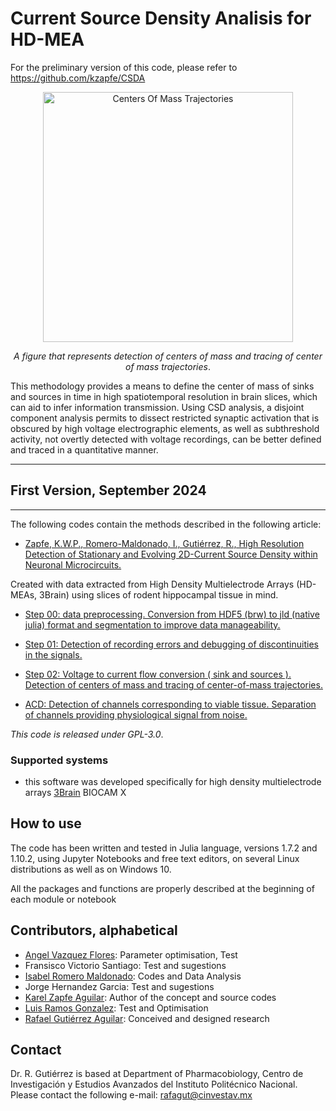 # Current Source Density Analisis for HD-MEA

For the preliminary version of this code, please refer to https://github.com/kzapfe/CSDA

<div align="center">
<figure>
    <img src="https://github.com/LBitn/Hippocampus-HDMEA-CSDA/blob/main/CentersOfMassTrajectories.gif" width="400" height="400" alt="Centers Of Mass Trajectories">
</figure>
<p align="center"><i>A figure that represents detection of centers of mass and tracing of center of mass trajectories</i>.</p>
</div>


This methodology provides a means to define the center of mass of sinks and sources in time in high spatiotemporal resolution in brain slices, which can aid to infer information transmission.
Using CSD analysis, a disjoint component analysis permits to dissect restricted synaptic activation that is obscured by high voltage electrographic elements, as well as subthreshold activity, not overtly detected with voltage recordings, can be better defined and traced in a quantitative manner.

---
## First Version, September 2024
---

The following codes contain the methods described in the following article:

- [Zapfe, K.W.P., Romero-Maldonado, I., Gutiérrez, R., High Resolution Detection of Stationary and Evolving 2D-Current Source Density within Neuronal Microcircuits.]()

Created with data extracted from High Density Multielectrode Arrays (HD-MEAs, 3Brain) using slices of rodent hippocampal tissue in mind.

- [Step 00: data preprocessing. Conversion from HDF5 (brw) to jld (native julia) format and segmentation to improve data manageability.](docs/STEP00_v1.jl)

- [Step 01: Detection of recording errors and debugging of discontinuities in the signals.](docs/STEP01_v1.jl)

- [Step 02: Voltage to current flow conversion ( sink and sources ). Detection of centers of mass and tracing of center-of-mass trajectories.](docs/STEP02_v1.jl) 

- [ACD: Detection of channels corresponding to viable tissue. Separation of channels providing physiological signal from noise.](docs/ACD.jl)


_This code is released under GPL-3.0_.

### Supported systems <a name="systems"></a>

- this software was developed specifically for high density multielectrode arrays [3Brain](http://3brain.com/) BIOCAM X

## How to use <a name="quickstart"></a>

The code has been written and tested in Julia language, versions 1.7.2 and 1.10.2, using Jupyter Notebooks and free text editors, on several Linux distributions as well as on Windows 10.

All the packages and functions are properly described at the beginning of each module or notebook

## Contributors, alphabetical <a name="people"></a>

- [Angel Vazquez Flores](https://github.com/Angeldk16): Parameter optimisation, Test
- Fransisco Victorio Santiago: Test and sugestions
- [Isabel Romero Maldonado](https://github.com/LBitn): Codes and Data Analysis
- Jorge Hernandez Garcia: Test and sugestions
- [Karel Zapfe Aguilar](https://github.com/kzapfe): Author of the concept and source codes
- [Luis Ramos Gonzalez](https://github.com/luigira): Test and Optimisation
- [Rafael Gutiérrez Aguilar](rafagut@cinvestav.mx): Conceived and designed research
## Contact <a name="contact"></a>

Dr. R. Gutiérrez is based at Department of Pharmacobiology, Centro de Investigación y Estudios Avanzados del Instituto Politécnico Nacional. Please contact the following e-mail:
rafagut@cinvestav.mx
